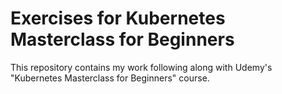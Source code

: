 # Exercises for Kubernetes Masterclass for Beginners

This repository contains my work following along with Udemy's
"Kubernetes Masterclass for Beginners" course.


